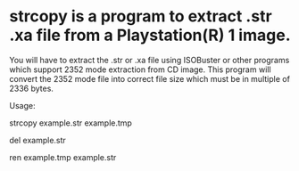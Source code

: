 # strcopy is a program to extract .str .xa file from a Playstation(R) 1 image.

You will have to extract the .str or .xa file using ISOBuster or other programs which support 2352 mode extraction from CD image.
This program will convert the 2352 mode file into correct file size which must be in multiple of 2336 bytes.

Usage:

strcopy example.str example.tmp

del example.str

ren example.tmp example.str
